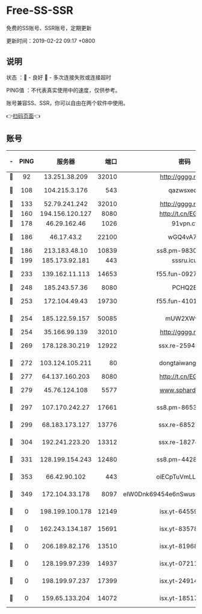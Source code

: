 # Free-SS-SSR

免费的SS账号、SSR账号，定期更新

更新时间：2019-02-22 09:17 +0800

## 说明

状态     ：🙂 - 良好 🙁 - 多次连接失败或连接超时

PING值   ：不代表真实使用中的速度，仅供参考。

账号兼容SS、SSR，你可以自由在两个软件中使用。

👉[扫码页面](https://liesauer.github.io/free-ss-ssr.github.io/)👈

## 账号

|-|PING|服务器|端口|密码|加密方式|区域|
|:----:|:----:|:-----:|-----:|:----:|:----:|:----:|
|🙂|92|13.251.38.209|32010|http://gggg.rocks|chacha20|SG|
|🙂|108|104.215.3.176|543|qazwsxedc|aes-256-gcm|JP|
|🙂|133|52.79.241.242|32010|http://gggg.rocks|chacha20|KR|
|🙂|160|194.156.120.127|8080|http://t.cn/EGJIyrl|rc4-md5|RU|
|🙂|178|46.29.162.46|1026|91vpn.cf|rc4-md5|RU|
|🙂|186|46.17.43.2|22100|wGQ4vA7D|aes-256-gcm|RU|
|🙂|186|213.183.48.10|10839|ss8.pm-98303059|rc4-md5|RU|
|🙂|199|185.173.92.181|443|sssru.icu|rc4-md5|RU|
|🙂|233|139.162.11.113|14653|f55.fun-09274804|aes-256-cfb|SG|
|🙂|248|185.243.57.36|8080|PCHQ2E|rc4-md5|US|
|🙂|253|172.104.49.43|19730|f55.fun-41013313|aes-256-cfb|SG|
|🙂|254|185.122.59.157|50085|mUW2XWw8|aes-256-cfb|GB|
|🙂|254|35.166.99.139|32010|http://gggg.rocks|chacha20|US|
|🙂|269|178.128.30.219|12922|ssx.re-25945990|aes-256-cfb|SG|
|🙂|272|103.124.105.211|80|dongtaiwang.com|aes-256-cfb|US|
|🙂|277|64.137.160.203|8080|http://t.cn/EGJIyrl|rc4-md5|CA|
|🙂|279|45.76.124.108|5577|www.sphard.com|aes-256-cfb|AU|
|🙂|297|107.170.242.27|17661|ss8.pm-86538051|aes-256-cfb|US|
|🙂|299|68.183.173.127|13776|ssx.re-68527006|aes-256-cfb|US|
|🙂|304|192.241.223.20|13312|ssx.re-18274414|aes-256-cfb|US|
|🙂|331|128.199.154.243|12480|ss8.pm-44282057|aes-256-cfb|SG|
|🙂|353|66.42.90.102|443|oiECpTuVmLLxk4Ts|aes-256-cfb|US|
|🙂|349|172.104.33.178|8097|eIW0Dnk69454e6nSwuspv9DmS201tQ0D|aes-256-cfb|SG|
|🙁|0|198.199.100.178|12149|isx.yt-64559201|aes-256-cfb|US|
|🙁|0|162.243.134.187|15691|isx.yt-83578322|aes-256-cfb|US|
|🙁|0|206.189.82.176|13510|isx.yt-81968687|aes-256-cfb|SG|
|🙁|0|128.199.97.239|14937|isx.yt-07211960|aes-256-cfb|SG|
|🙁|0|198.199.97.237|17399|isx.yt-24914011|aes-256-cfb|US|
|🙁|0|159.65.133.204|14072|isx.yt-18517814|aes-256-cfb|SG|
